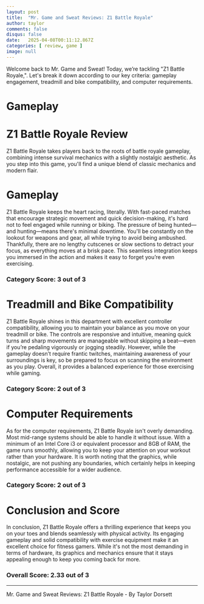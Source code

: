 ```yaml
---
layout: post
title:  "Mr. Game and Sweat Reviews: Z1 Battle Royale"
author: taylor
comments: false
disqus: false
date:   2025-04-08T00:11:12.867Z
categories: [ review, game ]
image: null
---
```


Welcome back to Mr. Game and Sweat! Today, we’re tackling "Z1 Battle Royale,". Let's break it down according to our key criteria: gameplay engagement, treadmill and bike compatibility, and computer requirements.

# Gameplay

# Z1 Battle Royale Review

Z1 Battle Royale takes players back to the roots of battle royale gameplay, combining intense survival mechanics with a slightly nostalgic aesthetic. As you step into this game, you'll find a unique blend of classic mechanics and modern flair.

# Gameplay

Z1 Battle Royale keeps the heart racing, literally. With fast-paced matches that encourage strategic movement and quick decision-making, it's hard not to feel engaged while running or biking. The pressure of being hunted—and hunting—means there's minimal downtime. You'll be constantly on the lookout for weapons and gear, all while trying to avoid being ambushed. Thankfully, there are no lengthy cutscenes or slow sections to detract your focus, as everything moves at a brisk pace. This seamless integration keeps you immersed in the action and makes it easy to forget you’re even exercising. 

### Category Score: 3 out of 3

# Treadmill and Bike Compatibility

Z1 Battle Royale shines in this department with excellent controller compatibility, allowing you to maintain your balance as you move on your treadmill or bike. The controls are responsive and intuitive, meaning quick turns and sharp movements are manageable without skipping a beat—even if you’re pedaling vigorously or jogging steadily. However, while the gameplay doesn’t require frantic twitches, maintaining awareness of your surroundings is key, so be prepared to focus on scanning the environment as you play. Overall, it provides a balanced experience for those exercising while gaming.

### Category Score: 2 out of 3

# Computer Requirements

As for the computer requirements, Z1 Battle Royale isn't overly demanding. Most mid-range systems should be able to handle it without issue. With a minimum of an Intel Core i3 or equivalent processor and 8GB of RAM, the game runs smoothly, allowing you to keep your attention on your workout rather than your hardware. It is worth noting that the graphics, while nostalgic, are not pushing any boundaries, which certainly helps in keeping performance accessible for a wider audience.

### Category Score: 2 out of 3

# Conclusion and Score

In conclusion, Z1 Battle Royale offers a thrilling experience that keeps you on your toes and blends seamlessly with physical activity. Its engaging gameplay and solid compatibility with exercise equipment make it an excellent choice for fitness gamers. While it's not the most demanding in terms of hardware, its graphics and mechanics ensure that it stays appealing enough to keep you coming back for more. 

### Overall Score: 2.33 out of 3

---

Mr. Game and Sweat Reviews: Z1 Battle Royale - By Taylor Dorsett
